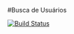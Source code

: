 #Busca de Usuários

[![Build Status](https://travis-ci.com/aLuizab/user_api.svg?branch=master)](https://travis-ci.com/aLuizab/user_api)